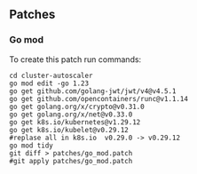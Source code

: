 ## Patches

### Go mod

To create this patch run commands:

```shell
cd cluster-autoscaler
go mod edit -go 1.23
go get github.com/golang-jwt/jwt/v4@v4.5.1
go get github.com/opencontainers/runc@v1.1.14
go get golang.org/x/crypto@v0.31.0
go get golang.org/x/net@v0.33.0
go get k8s.io/kubernetes@v1.29.12
go get k8s.io/kubelet@v0.29.12
#replase all in k8s.io  v0.29.0 -> v0.29.12
go mod tidy
git diff > patches/go_mod.patch
#git apply patches/go_mod.patch
```

